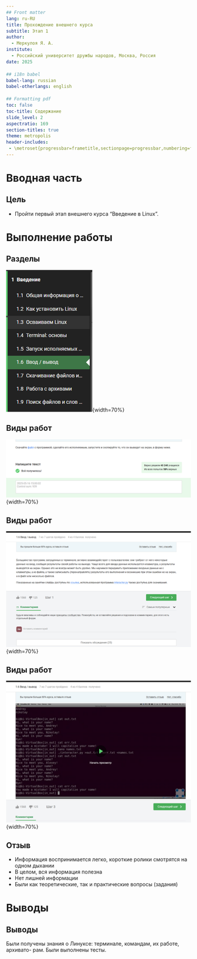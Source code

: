 ```yaml
---
## Front matter
lang: ru-RU
title: Прохождение внешнего курса
subtitle: Этап 1
author:
  - Меркулоя Я. А.
institute:
  - Российский университет дружбы народов, Москва, Россия
date: 2025

## i18n babel
babel-lang: russian
babel-otherlangs: english

## Formatting pdf
toc: false
toc-title: Содержание
slide_level: 2
aspectratio: 169
section-titles: true
theme: metropolis
header-includes:
 - \metroset{progressbar=frametitle,sectionpage=progressbar,numbering=fraction}
---
```


# Вводная часть

## Цель

- Пройти первый этап внешнего курса “Введение в Linux”.


# Выполнение работы

## Разделы

![Разделы](image/31.png){width=70%}

## Виды работ

![Тесты](image/16.png){width=70%}

## Виды работ

![Текстовая информация](image/29.png){width=70%}

## Виды работ

![Видеоролики](image/30.png){width=70%}

## Отзыв

- Информация воспринимается легко, короткие ролики смотрятся на одном дыхании
- В целом, вся информация полезна
- Нет лишней информации
- Были как теоретические, так и практические вопросы (задания)
	
# Выводы

## Выводы

Были получены знания о Линуксе: терминале, командам, их работе, архивато-
рам. Были выполнены тесты.



